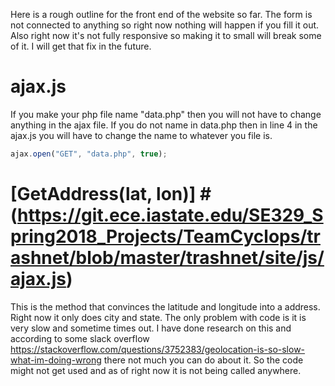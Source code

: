 Here is a rough outline for the front end of the website so far. The form is not connected to anything so right now nothing will happen if you fill it out.  Also right now it's not fully
responsive so making it to small will break some of it. I will get that fix in the future.

# ajax.js #
If you make your php file name "data.php" then you will not have to change anything in the ajax file.  If you do not name in data.php then in line 4 in the ajax.js you will have to change the name to
whatever you file is.

```javascript
ajax.open("GET", "data.php", true);
```
# [GetAddress(lat, lon)] #(https://git.ece.iastate.edu/SE329_Spring2018_Projects/TeamCyclops/trashnet/blob/master/trashnet/site/js/ajax.js)
This is the method that convinces the latitude and longitude into a address.  Right now it only does city and state.  The only problem with code is it is very slow and sometime times out.
I have done research on this and according to some slack overflow https://stackoverflow.com/questions/3752383/geolocation-is-so-slow-what-im-doing-wrong there not much you can do about it.  So the code might not get used and as of right now it is not being called anywhere.
